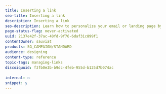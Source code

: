 ```yaml
---
title: Inserting a link
seo-title: Inserting a link
description: Inserting a link
seo-description: Learn how to personalize your email or landing page by                 inserting links into the HTML content elements.
page-status-flag: never-activated
uuid: 2137e42f-37ac-40fd-9f76-6daf31c899f1
contentOwner: sauviat
products: SG_CAMPAIGN/STANDARD
audience: designing
content-type: reference
topic-tags: managing-links
discoiquuid: f3fb0e3b-b9dc-4feb-955d-b125d7b074ac

internal: n
snippet: y
---
```


<!--# Inserting a link{#inserting-a-link}

The editor allows you to personalize an email or landing page by inserting links into the HTML content elements.

You can insert a link into any page element: image, word, group of words, block of text, etc.

>[!NOTE]
>
>The images below show how to insert a link using the [Email Designer](../../designing/using/overview.md) in an email.

1. Select an element and click **[!UICONTROL Insert link]** from the contextual toolbar.

   ![](assets/des_insert_link.png)

1. Choose the type of link you want to create:

    * **External link**: insert a link to an external URL.

      You can define personalization for your URLs. See [Personalizing URLs](../../designing/using/personalizing-urls.md).
    
    * **Landing page**: give access to an Adobe Campaign landing page.
    * **Subscription link**: insert a link to subscribe to an Adobe Campaign service.
    * **Unsubscription link**: insert a link to unsubscribe from an Adobe Campaign service.
    * **Link that defines an action**: define an action when an element in the landing page is clicked.

      >[!NOTE]
      >
      >This type of link is only available for landing pages.

1. You can modify the text displayed to the recipient.
1. You can set the browser behavior when the user clicks the link (for example, open a new window).

   >[!NOTE]
   >
   >Defining the browser behavior only apply to landing pages.

1. Save your changes.

Once the link is created, you can still modify it from the Settings pane. Click the pencil icon to edit its parameters.

![](assets/des_link_edit.png)

When editing an email with the [Email Designer](../../designing/using/overview.md), you can easily access and modify the links that you created from the table listing all the URLs included in the email. This list enables you to have a centralized view and to locate each URL in the email content. To access it, see [About tracked URLs](../../designing/using/links.md#about-tracked-urls).

![](assets/des_link_list.png)

>[!NOTE]
>
>Personalized URLs such as **Mirror page URL** or **Unsubscription** link cannot be modified from this list. All other links are editable.


